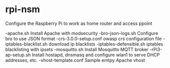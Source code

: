 # rpi-nsm

Configure the Raspberry Pi to work as home router and access ppoint

-apache.sh 	            Install Apache with modsecurity
-bro-json-logs.sh 	      Configure bro to use JSON format
-crs-3.0.0-setup.conf 	  owasp crs configuration file
-iptables-blacklist.sh 	download ip blacklists
-iptables-defensible.sh 	iptables blacklisting with ipsets
-mosquitto.sh 	          Install Mosquitto MQTT broker
-rPi3-ap-setup.sh 	      Install hostapd, dnsmasq and configure wlan1 to serve DHCP addresses, etc.
-vhost-template.conf     Sample emtpy Apache vhost
